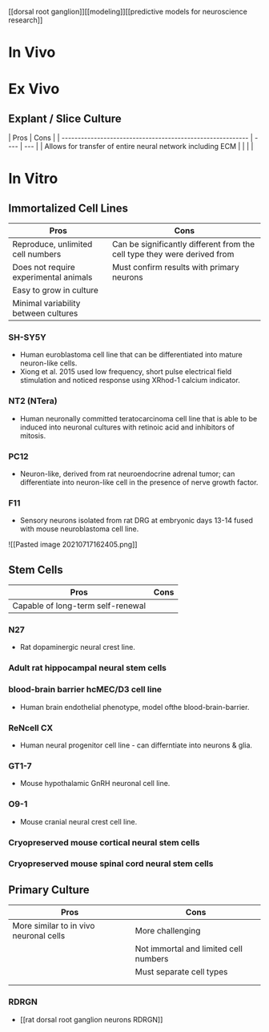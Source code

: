 [[dorsal root ganglion]][[modeling]][[predictive models for neuroscience research]]

# In Vivo

# Ex Vivo
## Explant / Slice Culture
| Pros                                                       | Cons | 
| ---------------------------------------------------------- | ---- | --- |
| Allows for transfer of entire neural network including ECM |      |     |     |


# In Vitro

## Immortalized Cell Lines
| Pros                                  | Cons                                                                     |
| ------------------------------------- | ------------------------------------------------------------------------ |
| Reproduce, unlimited cell numbers     | Can be significantly different from the cell type they were derived from |
| Does not require experimental animals |  Must confirm results with primary neurons                                                                        |
| Easy to grow in culture               |                                                                          |
| Minimal variability between cultures  |                                                                          |                                                                     |

### SH-SY5Y
- Human euroblastoma cell line that can be differentiated into mature neuron-like cells.
- Xiong et al. 2015 used low frequency, short pulse electrical field stimulation and noticed response using XRhod-1 calcium indicator.

### NT2 (NTera)
- Human neuronally committed teratocarcinoma cell line that is able to be induced into neuronal cultures with retinoic acid and inhibitors of mitosis.

### PC12
- Neuron-like, derived from rat neuroendocrine adrenal tumor; can differentiate into neuron-like cell in the presence of nerve growth factor.

### F11 
- Sensory neurons isolated from rat DRG at embryonic days 13-14 fused with mouse neuroblastoma cell line.

![[Pasted image 20210717162405.png]]

## Stem Cells
| Pros | Cons |
| ---- | ---- |
| Capable of long-term self-renewal     |      |

### N27
- Rat dopaminergic neural crest line.

### Adult rat hippocampal neural stem cells

### blood-brain barrier hcMEC/D3 cell line
- Human brain endothelial phenotype, model ofthe blood-brain-barrier.

### ReNcell CX
- Human neural progenitor cell line - can differntiate into neurons & glia.

### GT1-7 
- Mouse hypothalamic GnRH neuronal cell line.

### O9-1
- Mouse cranial neural crest cell line.

### Cryopreserved mouse cortical  neural stem cells
### Cryopreserved mouse spinal cord neural stem cells 

## Primary Culture

| Pros                                   | Cons                                  |
| -------------------------------------- | ------------------------------------- |
| More similar to in vivo neuronal cells | More challenging                      |
|                                        | Not immortal and limited cell numbers |
|                                        | Must separate cell types              |
|                                        |                                       |
|                                        |                                       |
### RDRGN
- [[rat dorsal root ganglion neurons RDRGN]]